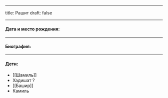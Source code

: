 
---
title: Рашит
draft: false

---
#### Дата и место рождения:

---
#### Биография:


---
#### Дети:
- [[Шамиль]]
- Хадишат ?
- [[Башир]]
- Камиль